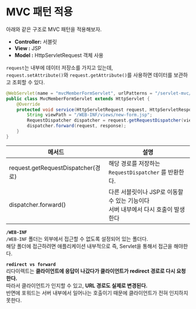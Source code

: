 MVC 패턴 적용
================
아래와 같은 구조로 MVC 패턴을 적용해보자.
    
* **Controller:** 서블릿            
* **View :** JSP       
* **Model :** HttpServletRequest 객체 사용         
        
`request`는 내부에 데이터 저장소를 가지고 있는데,         
`request.setAttribute()`와 `request.getAttribute()`를 사용하면 데이터를 보관하고 조회할 수 있다.           

```java
@WebServlet(name = "mvcMemberFormServlet", urlPatterns = "/servlet-mvc/members/new-form")
public class MvcMemberFormServlet extends HttpServlet {
    @Override
    protected void service(HttpServletRequest request, HttpServletResponse response) throws ServletException, IOException {
        String viewPath = "/WEB-INF/views/new-form.jsp";
        RequestDispatcher dispatcher = request.getRequestDispatcher(viewPath);
        dispatcher.forward(request, response);
    }
}
```
|메서드|설명|
|------|---|
|request.getRequestDispatcher(경로)|해당 경로를 저장하는 `RequestDispatcher` 를 반환한다.|    
|dispatcher.forward()|다른 서블릿이나 JSP로 이동할 수 있는 기능이다<br>서버 내부에서 다시 호출이 발생한다|    
          
**`/WEB-INF`**            
`/WEB-INF` 폴더는 외부에서 접근할 수 없도록 설정되어 있는 폴더다.               
해당 폴더에 접근하려면 애플리케이션 내부적으로 즉, Servlet을 통해서 접근을 해야한다.  
      
**`redirect vs forward`**    
리다이렉트는 **클라이언트에 응답이 나갔다가 클라이언트가 redirect 경로로 다시 요청한다.**                          
따라서 클라이언트가 인지할 수 있고, **URL 경로도 실제로 변경된다.**                     
반면에 포워드는 서버 내부에서 일어나는 호출이기 때문에 클라이언트가 전혀 인지하지 못한다.           
